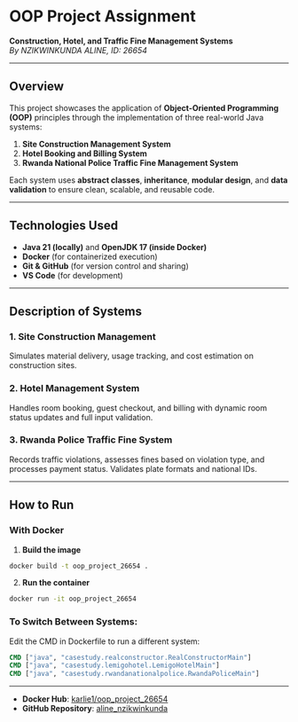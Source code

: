 # OOP Project Assignment  
**Construction, Hotel, and Traffic Fine Management Systems**  
_By NZIKWINKUNDA ALINE, ID: 26654_

---

## Overview

This project showcases the application of **Object-Oriented Programming (OOP)** principles through the implementation of three real-world Java systems:

1. **Site Construction Management System**
2. **Hotel Booking and Billing System**
3. **Rwanda National Police Traffic Fine Management System**

Each system uses **abstract classes**, **inheritance**, **modular design**, and **data validation** to ensure clean, scalable, and reusable code.

---

## Technologies Used

- **Java 21 (locally)** and **OpenJDK 17 (inside Docker)**
- **Docker** (for containerized execution)
- **Git & GitHub** (for version control and sharing)
- **VS Code** (for development)

---
## Description of Systems

### 1. Site Construction Management
Simulates material delivery, usage tracking, and cost estimation on construction sites.

### 2. Hotel Management System
Handles room booking, guest checkout, and billing with dynamic room status updates and full input validation.

### 3. Rwanda Police Traffic Fine System
Records traffic violations, assesses fines based on violation type, and processes payment status. Validates plate formats and national IDs.

---

## How to Run

### With Docker
1. **Build the image**  
```bash
docker build -t oop_project_26654 .
```
2. **Run the container**

```bash
docker run -it oop_project_26654
```

### To Switch Between Systems:
Edit the CMD in Dockerfile to run a different system:

```dockerfile
CMD ["java", "casestudy.realconstructor.RealConstructorMain"]
CMD ["java", "casestudy.lemigohotel.LemigoHotelMain"]
CMD ["java", "casestudy.rwandanationalpolice.RwandaPoliceMain"]
```
---

- **Docker Hub**: [karlie1/oop_project_26654](https://hub.docker.com/repositories/karlie1) 
- **GitHub Repository**: [aline_nzikwinkunda](https://github.com/Aline-eng/aline_nzikwinkunda)
